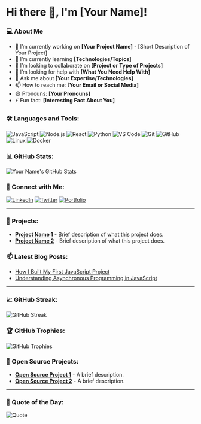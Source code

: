 # Hi there 👋, I'm [Your Name]!

### 💻 About Me
- 🔭 I’m currently working on **[Your Project Name]** - [Short Description of Your Project]
- 🌱 I’m currently learning **[Technologies/Topics]**
- 👯 I’m looking to collaborate on **[Project or Type of Projects]**
- 🤔 I’m looking for help with **[What You Need Help With]**
- 💬 Ask me about **[Your Expertise/Technologies]**
- 📫 How to reach me: **[Your Email or Social Media]**
- 😄 Pronouns: **[Your Pronouns]**
- ⚡ Fun fact: **[Interesting Fact About You]**

### 🛠️ Languages and Tools:
![JavaScript](https://img.shields.io/badge/-JavaScript-F7DF1E?style=flat&logo=javascript&logoColor=black)
![Node.js](https://img.shields.io/badge/-Node.js-339933?style=flat&logo=node.js&logoColor=white)
![React](https://img.shields.io/badge/-React-61DAFB?style=flat&logo=react&logoColor=white)
![Python](https://img.shields.io/badge/-Python-3776AB?style=flat&logo=python&logoColor=white)
![VS Code](https://img.shields.io/badge/-VS_Code-007ACC?style=flat&logo=visual-studio-code&logoColor=white)
![Git](https://img.shields.io/badge/-Git-F05032?style=flat&logo=git&logoColor=white)
![GitHub](https://img.shields.io/badge/-GitHub-181717?style=flat&logo=github&logoColor=white)
![Linux](https://img.shields.io/badge/-Linux-FCC624?style=flat&logo=linux&logoColor=black)
![Docker](https://img.shields.io/badge/-Docker-2496ED?style=flat&logo=docker&logoColor=white)

### 📊 GitHub Stats:
![Your Name's GitHub Stats](https://github-readme-stats.vercel.app/api?username=yourusername&show_icons=true&theme=radical)

### 🔗 Connect with Me:
[![LinkedIn](https://img.shields.io/badge/-LinkedIn-0A66C2?style=flat&logo=linkedin&logoColor=white)](https://linkedin.com/in/yourlinkedin)
[![Twitter](https://img.shields.io/badge/-Twitter-1DA1F2?style=flat&logo=twitter&logoColor=white)](https://twitter.com/yourtwitter)
[![Portfolio](https://img.shields.io/badge/-Portfolio-000000?style=flat&logo=globe&logoColor=white)](https://yourportfolio.com)

---

### 🌟 Projects:
- **[Project Name 1](https://github.com/yourusername/projectname1)** - Brief description of what this project does.
- **[Project Name 2](https://github.com/yourusername/projectname2)** - Brief description of what this project does.

### 📫 Latest Blog Posts:
<!-- BLOG-POST-LIST:START -->
- [How I Built My First JavaScript Project](https://yourblog.com/post1)
- [Understanding Asynchronous Programming in JavaScript](https://yourblog.com/post2)
<!-- BLOG-POST-LIST:END -->

---

### 📈 GitHub Streak:
![GitHub Streak](https://github-readme-streak-stats.herokuapp.com/?user=yourusername&theme=radical)

### 🏆 GitHub Trophies:
![GitHub Trophies](https://github-profile-trophy.vercel.app/?username=yourusername&theme=radical&no-bg=true&no-frame=true)

### 💼 Open Source Projects:
- **[Open Source Project 1](https://github.com/yourusername/opensourceproject1)** - A brief description.
- **[Open Source Project 2](https://github.com/yourusername/opensourceproject2)** - A brief description.

---

### 📝 Quote of the Day:
![Quote](https://quotes-github-readme.vercel.app/api?type=horizontal&theme=radical)


